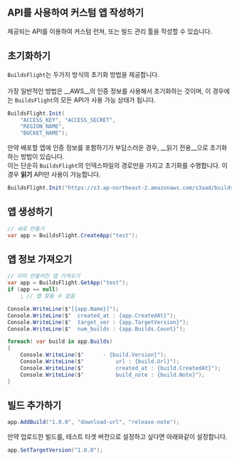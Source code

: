 API를 사용하여 커스텀 앱 작성하기
----

제공되는 API를 이용하여 커스텀 런쳐, 또는 빌드 관리 툴을 작성할 수 있습니다.


초기화하기
----
`BuildsFlight`는 두가지 방식의 초기화 방법을 제공합니다.<br>
<br>
가장 일반적인 방법은 __AWS__의 인증 정보를 사용해서 초기화하는 것이며, 이 경우에는 `BuildsFlight`의 모든 API가 사용 가능 상태가 됩니다.
```cs
BuildsFlight.Init(
    "ACCESS_KEY", "ACCESS_SECRET",
    "REGION_NAME",
    "BUCKET_NAME");
```

만약 배포할 앱에 인증 정보를 포함하기가 부담스러운 경우, __읽기 전용__으로 초기화하는 방법이 있습니다.<br>
이는 단순히 `BuildsFlight`의 인덱스파일의 경로만을 가지고 초기화를 수행합니다. 이 경우 __읽기__ API만 사용이 가능합니다.

```cs
BuildsFlight.Init("https://s3.ap-northeast-2.amazonaws.com/s3aad/buildsflight_index.json");
```


앱 생성하기
----
```cs
// 새로 만들기
var app = BuildsFlight.CreateApp("test");
```


앱 정보 가져오기
----
```cs
// 이미 만들어진 앱 가져오기
var app = BuildsFlight.GetApp("test");
if (app == null)
    ; // 앱 찾을 수 없음
```
```cs
Console.WriteLine($"[{app.Name}]");
Console.WriteLine($"  created_at : {app.CreatedAt}");
Console.WriteLine($"  target_ver : {app.TargetVersion}");
Console.WriteLine($"  num_builds : {app.Builds.Count}");

foreach( var build in app.Builds)
{
    Console.WriteLine($"      - {build.Version}");
    Console.WriteLine($"          url : {build.Url}");
    Console.WriteLine($"          created_at : {build.CreatedAt}");
    Console.WriteLine($"          build_note : {build.Note}");
}
```


빌드 추가하기
----
```cs
app.AddBuild("1.0.0", "download-url", "release-note");
```

만약 업로드한 빌드를, 테스트 타겟 버전으로 설정하고 싶다면 아래와같이 설정합니다.
```cs
app.SetTargetVersion("1.0.0");
```
